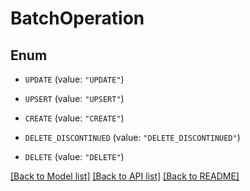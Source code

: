 # BatchOperation

## Enum


* `UPDATE` (value: `"UPDATE"`)

* `UPSERT` (value: `"UPSERT"`)

* `CREATE` (value: `"CREATE"`)

* `DELETE_DISCONTINUED` (value: `"DELETE_DISCONTINUED"`)

* `DELETE` (value: `"DELETE"`)


[[Back to Model list]](../README.md#documentation-for-models) [[Back to API list]](../README.md#documentation-for-api-endpoints) [[Back to README]](../README.md)


